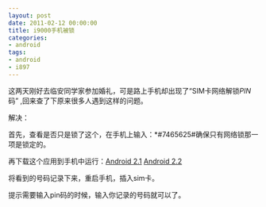 ```yaml
---
layout: post
date: 2011-02-12 00:00:00
title: i9000手机被锁
categories:
- android
tags:
- android
- i897
---
```

<p>这两天刚好去临安同学家参加婚礼，可是路上手机却出现了“SIM卡网络解锁<em>PIN</em>码” ,回来查了下原来很多人遇到这样的问题。</p>

<p>解决：</p>

<p>首先，查看是否只是锁了这个，在手机上输入：*#7465625#确保只有网络锁那一项是锁定的。</p>

<p>再下载这个应用到手机中运行：<a href="http://clarkehackworth.com/files/android/apks/SGS_Unlockv1.0.apk" target="_blank">Android 2.1</a> <a href="http://clarkehackworth.com/files/android/apks/SGS_Unlock.apk" target="_blank">Android 2.2</a></p>

<p>将看到的号码记录下来，重启手机，插入sim卡。</p>

<p>提示需要输入pin码的时候，输入你记录的号码就可以了。</p>

